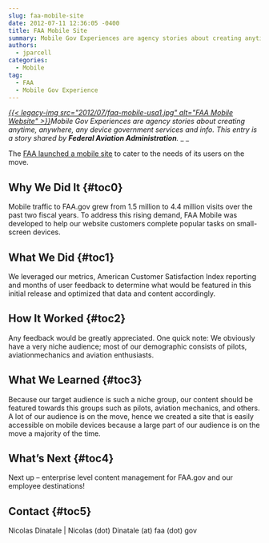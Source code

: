 ```yaml
---
slug: faa-mobile-site
date: 2012-07-11 12:36:05 -0400
title: FAA Mobile Site
summary: Mobile Gov Experiences are agency stories about creating anytime, anywhere, any device government services and info. This entry is a story shared by Federal Aviation Administration. The FAA launched a mobile site to cater to the needs of its users on the move. Why We Did It Mobile traffic
authors:
  - jparcell
categories:
  - Mobile
tag:
  - FAA
  - Mobile Gov Experience
---
```


_[{{< legacy-img src="2012/07/faa-mobile-usa1.jpg" alt="FAA Mobile Website" >}}](https://s3.amazonaws.com/digitalgov/_legacy-img/2012/07/faa-mobile-usa1.jpg)Mobile Gov Experiences are agency stories about creating anytime, anywhere, any device government services and info. This entry is a story shared by **Federal Aviation Administration**._ _
  _ 

The <a href="http://www.faa.gov/mobile/" rel="nofollow">FAA launched a mobile site</a> to cater to the needs of its users on the move.

## <a name="x-Why We Did It"></a>Why We Did It {#toc0}

Mobile traffic to FAA.gov grew from 1.5 million to 4.4 million visits over the past two fiscal years. To address this rising demand, FAA Mobile was developed to help our website customers complete popular tasks on small-screen devices.

## <a name="x-What We Did"></a>What We Did {#toc1}

We leveraged our metrics, American Customer Satisfaction Index reporting and months of user feedback to determine what would be featured in this initial release and optimized that data and content accordingly.

## <a name="x-How It Worked"></a>How It Worked {#toc2}

Any feedback would be greatly appreciated. One quick note: We obviously have a very niche audience; most of our demographic consists of pilots, aviationmechanics and aviation enthusiasts.

## <a name="x-What We Learned"></a>What We Learned {#toc3}

Because our target audience is such a niche group, our content should be featured towards this groups such as pilots, aviation mechanics, and others. A lot of our audience is on the move, hence we created a site that is easily accessible on mobile devices because a large part of our audience is on the move a majority of the time.

## <a name="x-What's Next"></a>What&#8217;s Next {#toc4}

Next up &#8211; enterprise level content management for FAA.gov and our employee destinations!

## <a name="x-Contact"></a>Contact {#toc5}

Nicolas Dinatale | Nicolas (dot) Dinatale (at) faa (dot) gov

 